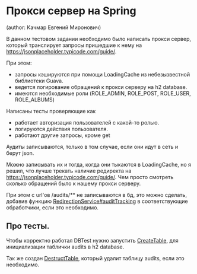 # Прокси сервер на Spring
(author: Качмар Евгений Миронович)

В данном тестовом задании необходимо было написать прокси сервер, 
который транслирует запросы пришедшие к нему на https://jsonplaceholder.typicode.com/guide/.

При этом:
- запросы кэшируются при помощи LoadingCache из небезызвестной библиотеки Guava.
- ведется логирование обращений к прокси серверу на h2 database.
- имеются необходимые роли (ROLE_ADMIN, ROLE_POST, ROLE_USER, ROLE_ALBUMS)

Написаны тесты проверяющие как
- работает авторизация пользователей с какой-то ролью.
- логируются действия пользователя.
- работают другие запросы, кроме get 

Аудиты записываются, только в том случае, если они идут в сеть и берут json.

Можно записывать их и тогда, когда они тыкаются в LoadingCache, но я решил,
что лучше трекать наличие редиректа на https://jsonplaceholder.typicode.com/guide/.
Чем просто смотреть сколько обращений было к нашему прокси серверу.


При этом с url'ов /audits/** не записываются в бд, это можно сделать,
добавив функцию 
[RedirectionService#auditTracking](/src/main/java/com/vkinterships/VkTask/services/RedirectionService.java) 
в соответствующие обработчики, если это необходимо.

## Про тесты.
Чтобы корректно работал DBTest нужно запустить 
[CreateTable](/src/test/java/com/vkinterships/VkTask/CreateTable.java),
для инициализации таблички audits в h2 database. 

Так же создан
[DestructTable](/src/test/java/com/vkinterships/VkTask/DestructTable.java),
который удалит таблицу audits,
если это необходимо.